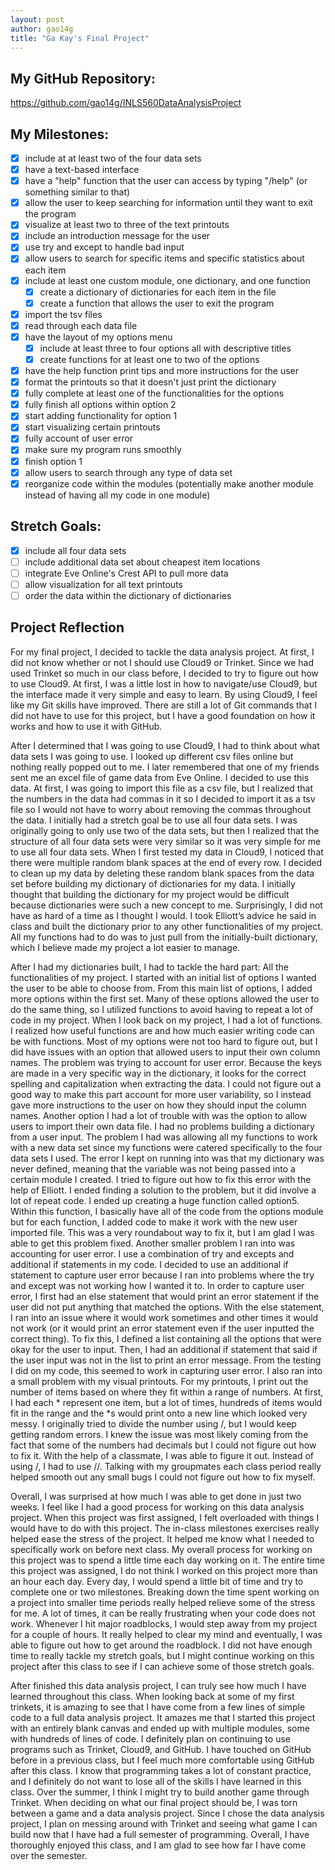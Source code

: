 ```yaml
---
layout: post
author: gao14g
title: "Ga Kay's Final Project"
---
```


## My GitHub Repository: 

https://github.com/gao14g/INLS560DataAnalysisProject

## My Milestones:

- [x] include at at least two of the four data sets
- [x] have a text-based interface
- [x] have a "help" function that the user can access by typing "/help" (or something similar to that)
- [x] allow the user to keep searching for information until they want to exit the program
- [x] visualize at least two to three of the text printouts
- [x] include an introduction message for the user
- [x] use try and except to handle bad input
- [x] allow users to search for specific items and specific statistics about each item
- [x] include at least one custom module, one dictionary, and one function
  - [x] create a dictionary of dictionaries for each item in the file
  - [x] create a function that allows the user to exit the program
- [x] import the tsv files
- [x] read through each data file
- [x] have the layout of my options menu 
  - [x] include at least three to four options all with descriptive titles
  - [x] create functions for at least one to two of the options
- [x] have the help function print tips and more instructions for the user
- [x] format the printouts so that it doesn't just print the dictionary
- [x] fully complete at least one of the functionalities for the options
- [x] fully finish all options within option 2
- [x] start adding functionality for option 1
- [x] start visualizing certain printouts
- [x] fully account of user error
- [x] make sure my program runs smoothly
- [x] finish option 1
- [x] allow users to search through any type of data set
- [x] reorganize code within the modules (potentially make another module instead of having all my code in one module)

## Stretch Goals:

- [x] include all four data sets
- [ ] include additional data set about cheapest item locations
- [ ] integrate Eve Online's Crest API to pull more data
- [ ] allow visualization for all text printouts
- [ ] order the data within the dictionary of dictionaries

## Project Reflection

For my final project, I decided to tackle the data analysis project. At first, I did not know whether or not I should use Cloud9 or Trinket. Since we had used Trinket so much in our class before, I decided to try to figure out how to use Cloud9. At first, I was a little lost in how to navigate/use Cloud9, but the interface made it very simple and easy to learn. By using Cloud9, I feel like my Git skills have improved. There are still a lot of Git commands that I did not have to use for this project, but I have a good foundation on how it works and how to use it with GitHub. 

After I determined that I was going to use Cloud9, I had to think about what data sets I was going to use. I looked up different csv files online but nothing really popped out to me. I later remembered that one of my friends sent me an excel file of game data from Eve Online. I decided to use this data. At first, I was going to import this file as a csv file, but I realized that the numbers in the data had commas in it so I decided to import it as a tsv file so I would not have to worry about removing the commas throughout the data. I initially had a stretch goal be to use all four data sets. I was originally going to only use two of the data sets, but then I realized that the structure of all four data sets were very similar so it was very simple for me to use all four data sets. When I first tested my data in Cloud9, I noticed that there were multiple random blank spaces at the end of every row. I decided to clean up my data by deleting these random blank spaces from the data set before building my dictionary of dictionaries for my data. I initially thought that building the dictionary for my project would be difficult because dictionaries were such a new concept to me. Surprisingly, I did not have as hard of a time as I thought I would. I took Elliott’s advice he said in class and built the dictionary prior to any other functionalities of my project. All my functions had to do was to just pull from the initially-built dictionary, which I believe made my project a lot easier to manage.

After I had my dictionaries built, I had to tackle the hard part: All the functionalities of my project. I started with an initial list of options I wanted the user to be able to choose from. From this main list of options, I added more options within the first set. Many of these options allowed the user to do the same thing, so I utilized functions to avoid having to repeat a lot of code in my project. When I look back on my project, I had a lot of functions. I realized how useful functions are and how much easier writing code can be with functions. Most of my options were not too hard to figure out, but I did have issues with an option that allowed users to input their own column names. The problem was trying to account for user error. Because the keys are made in a very specific way in the dictionary, it looks for the correct spelling and capitalization when extracting the data. I could not figure out a good way to make this part account for more user variability, so I instead gave more instructions to the user on how they should input the column names. Another option I had a lot of trouble with was the option to allow users to import their own data file. I had no problems building a dictionary from a user input. The problem I had was allowing all my functions to work with a new data set since my functions were catered specifically to the four data sets I used. The error I kept on running into was that my dictionary was never defined, meaning that the variable was not being passed into a certain module I created. I tried to figure out how to fix this error with the help of Elliott. I ended finding a solution to the problem, but it did involve a lot of repeat code. I ended up creating a huge function called option5. Within this function, I basically have all of the code from the options module but for each function, I added code to make it work with the new user imported file. This was a very roundabout way to fix it, but I am glad I was able to get this problem fixed. Another smaller problem I ran into was accounting for user error. I use a combination of try and excepts and additional if statements in my code. I decided to use an additional if statement to capture user error because I ran into problems where the try and except was not working how I wanted it to. In order to capture user error, I first had an else statement that would print an error statement if the user did not put anything that matched the options. With the else statement, I ran into an issue where it would work sometimes and other times it would not work (or it would print an error statement even if the user inputted the correct thing). To fix this, I defined a list containing all the options that were okay for the user to input. Then, I had an additional if statement that said if the user input was not in the list to print an error message. From the testing I did on my code, this seemed to work in capturing user error. I also ran into a small problem with my visual printouts. For my printouts, I print out the number of items based on where they fit within a range of numbers. At first, I had each * represent one item, but a lot of times, hundreds of items would fit in the range and the *s would print onto a new line which looked very messy. I originally tried to divide the number using /, but I would keep getting random errors. I knew the issue was most likely coming from the fact that some of the numbers had decimals but I could not figure out how to fix it. With the help of a classmate, I was able to figure it out. Instead of using /, I had to use //. Talking with my groupmates each class period really helped smooth out any small bugs I could not figure out how to fix myself.

Overall, I was surprised at how much I was able to get done in just two weeks. I feel like I had a good process for working on this data analysis project. When this project was first assigned, I felt overloaded with things I would have to do with this project. The in-class milestones exercises really helped ease the stress of the project. It helped me know what I needed to specifically work on before next class. My overall process for working on this project was to spend a little time each day working on it. The entire time this project was assigned, I do not think I worked on this project more than an hour each day. Every day, I would spend a little bit of time and try to complete one or two milestones. Breaking down the time spent working on a project into smaller time periods really helped relieve some of the stress for me. A lot of times, it can be really frustrating when your code does not work. Whenever I hit major roadblocks, I would step away from my project for a couple of hours. It really helped to clear my mind and eventually, I was able to figure out how to get around the roadblock. I did not have enough time to really tackle my stretch goals, but I might continue working on this project after this class to see if I can achieve some of those stretch goals.

After finished this data analysis project, I can truly see how much I have learned throughout this class. When looking back at some of my first trinkets, it is amazing to see that I have come from a few lines of simple code to a full data analysis project. It amazes me that I started this project with an entirely blank canvas and ended up with multiple modules, some with hundreds of lines of code. I definitely plan on continuing to use programs such as Trinket, Cloud9, and GitHub. I have touched on GitHub before in a previous class, but I feel much more comfortable using GitHub after this class. I know that programming takes a lot of constant practice, and I definitely do not want to lose all of the skills I have learned in this class. Over the summer, I think I might try to build another game through Trinket. When deciding on what our final project should be, I was torn between a game and a data analysis project. Since I chose the data analysis project, I plan on messing around with Trinket and seeing what game I can build now that I have had a full semester of programming. Overall, I have thoroughly enjoyed this class, and I am glad to see how far I have come over the semester.
